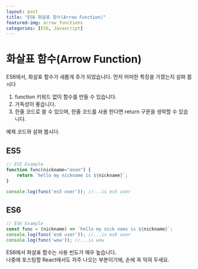 ```yaml
---
layout: post
title: "ES6 화살표 함수(Arrow Function)"
featured-img: arrow_functions
categories: [ES6, Javascript]
---
```



# 화살표 함수(Arrow Function)

ES6에서, 화살표 함수가 새롭게 추가 되었습니다. 먼저 어떠한 특징을 가졌는지 살펴 봅시다
<br>
1. function 키워드 없이 함수를 만들 수 있습니다.
2. 가독성이 좋습니다.
3. 한줄 코드로 쓸 수 있으며, 한줄 코드를 사용 한다면 return 구문을 생략할 수 있습니다.

예제 코드와 살펴 봅시다.

## ES5
```javascript
// ES5 Example
function func(nickname="anon") {
    return `hello my nickname is ${nickname}`;
}

console.log(func('es5 user')); //...is es5 user
```

## ES6
```javascript
// ES6 Example
const func = (nickname) => `hello my nick nams is ${nickname}`;
console.log(func('es6 user')); //...is es6 user
console.log(func('wow')); //...is wow
```

ES6에서 화살표 함수는 사용 빈도가 매우 높습니다. 
<br>
나중에 포스팅할 React에서도 자주 나오는 부분이기에, 손에 꼭 익혀 두세요.
